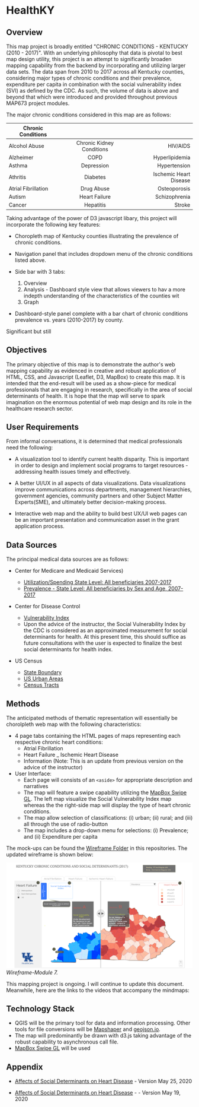 #


# HealthKY

## Overview

This map project is broadly entitled "CHRONIC CONDITIONS - KENTUCKY (2010 - 2017)". With an underlying philosophy that data is pivotal to best map design utility, this project is an attempt to significantly broaden mapping capability from the backend by incorporating and utilizing larger data sets. The data span from 2010 to 2017 across all Kentucky counties, considering major types of chronic conditions and their prevalence, expenditure per capita in combination with the social vulnerability index (SVI) as defined by the CDC. As such, the volume of data is above and beyond that which were introduced and provided throughout previous MAP673 project modules.

The major chronic conditions considered in this map are as follows:

| Chronic Conditions  |                          |                        |
| ------------------- | :----------------------: | ---------------------: |
| Alcohol Abuse       | Chronic Kidney Conditions| HIV/AIDS               |
| Alzheimer           | COPD                     | Hyperlipidemia         |
| Asthma              | Depression               | Hypertension           |
| Athritis            | Diabetes                 | Ischemic Heart Disease |
| Atrial Fibrillation | Drug Abuse               | Osteoporosis           |
| Autism              | Heart Failure            | Schizophrenia          |
| Cancer              | Hepatitis                | Stroke                 |


Taking advantage of the power of D3 javascript libary, this project will incorporate the following key features:

- Choropleth map of Kentucky counties illustrating the prevalence of chronic conditions.
- Navigation panel that includes dropdown menu of the chronic conditions listed above.
- Side bar with 3 tabs:

    1. Overview
    2. Analysis - Dashboard style view that allows viewers to hav a more indepth understanding of the characteristics of the counties wit
    3. Graph
- Dashboard-style panel complete with a bar chart of chronic conditions prevalence vs. years (2010-2017) by county.

Significant but still 

## Objectives
The primary objective of this map is to demonstrate the author's web mapping capability as evidenced in creative and robust application of HTML, CSS, and Javascript (Leaflet, D3, MapBox) to create this map. It is intended that the end-result will be used as a show-piece for medical professionals that are engaging in research, specifically in the area of social determinants of health. It is hope that the map will serve to spark imagination on the enormous potential of web map design and its role in the healthcare research sector.

## User Requirements
From informal conversations, it is determined that medical professionals need the following:

- A visualization tool to identify current health disparity. This is important in order to design and implement social programs to target resources - addressing health issues timely and effectively.

- A better UI/UX in all aspects of data visualizations. Data visualizations improve communications across departments, management hierarchies, government agencies, community partners and other Subject Matter Experts(SME), and ultimately better decision-making process.

- Interactive web map and the ability to build best UX/UI web pages can be an important presentation and communication asset in the grant application process.

## Data Sources
The principal medical data sources are as follows:

- Center for Medicare and Medicaid Services)
    - [Utilization/Spending State Level: All beneficiaries 2007-2017](https://www.cms.gov/Research-Statistics-Data-and-Systems/Statistics-Trends-and-Reports/Chronic-Conditions/Downloads/CC_Util_Spend_State.zip)
    - [Prevalence - State Level: All beneficiaries by Sex and Age, 2007-2017](https://www.cms.gov/Research-Statistics-Data-and-Systems/Statistics-Trends-and-Reports/Chronic-Conditions/Downloads/CC_Prev_State_All_Sex_Age.zip)
 
- Center for Disease Control
    - [Vulnerability Index](https://svi.cdc.gov/)
    - Upon the advice of the instructor, the Social Vulnerability Index by the CDC is considered as an approximated measurement for social determinants for health. At this present time, this should suffice as future consultations with the user is expected to finalize the best social determinants for health index.

- US Census
    - [State Boundary](https://www2.census.gov/geo/tiger/GENZ2019/shp/cb_2019_us_state_500k.zip)
    - [US Urban Areas](https://www2.census.gov/geo/tiger/GENZ2019/shp/cb_2019_us_ua10_500k.zip)
    - [Census Tracts](https://www2.census.gov/geo/tiger/GENZ2019/shp/cb_2019_us_tract_500k.zip)

## Methods

The anticipated methods of thematic representation will essentially be chorolpleth web map with the following characteristics:
- 4 page tabs containing the HTML pages of maps representing each respective chronic heart conditions:
    - Atrial Fibrillation
    - Heart Failure
    _ Ischemic Heart Disease
    - Information
(Note: This is an update from previous version on the advice of the instructor)
- User Interface: 
    - Each page will consists of an `<aside>` for appropriate description and narratives
    - The map will feature a swipe capability utilizing the [MapBox Swipe GL](../Kentucky-Health/Samples/index_mapbox.html). The left map visualize the Social Vulnerability Index map whereas the the right-side map will display the type of heart chronic conditions.
    - The map allow selection of classifications: (i) urban; (ii) rural; and (iii) all through the use of radio-button
    - The map includes a drop-down menu for selections: (i) Prevalence; and (ii) Expenditure per capita

The mock-ups can be found the [Wireframe Folder](../kentucky-health/Wireframes) in this repositories. The updated wireframe is shown below:

![Wireframe-Module 7](Wireframes/Wireframe_Module7.jpg)
*Wireframe-Module 7.*

This mapping project is ongoing. I will continue to update this document. Meanwhile, here are the links to the videos that accompany the mindmaps:

## Technology Stack
- QGIS will be the primary tool for data and information processing. Other tools for file conversions will be [Mapshaper](https://mapshaper.org) and [geojson.io](geojson.io).
- The map will predominantly be drawn with d3.js taking advantage of the robust capability to asynchronous call file.
- [MapBox Swipe GL](../Kentucky-Health/Samples/index_mapbox.html) will be used

## Appendix
- [Affects of Social Determinants on Heart Disease](https://1drv.ms/v/s!Al_WACz_cvVTgqBElxHVA02kyjGGDA?e=WaVuZO) - Version May 25, 2020

- [Affects of Social Determinants on Heart Disease](https://1drv.ms/v/s!Al_WACz_cvVTgqRilFTe-_QFQ0r5HQ?e=mD9Ahn) - - Version May 19, 2020
